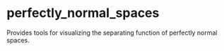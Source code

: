 # perfectly_normal_spaces
Provides tools for visualizing the separating function of perfectly normal spaces.
